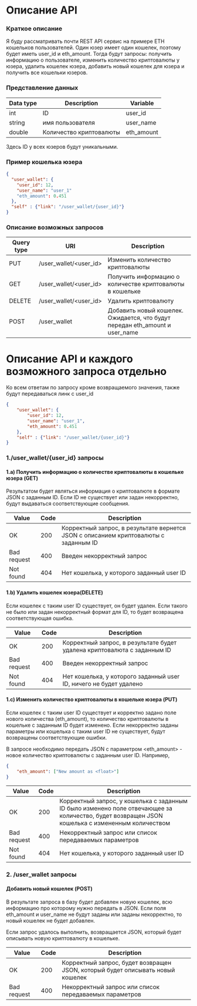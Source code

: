 # Описание API

### Краткое описание 

Я буду рассматривать почти REST API сервис на примере ETH кошельков пользователей. Один юзер имеет один кошелек, поэтому будет иметь user_id и eth_amount. Тогда будут запросы: получить информацию о пользователе, изменить количество криптовалюты у юзера, удалить кошелек юзера, добавить новый кошелек для юзера и получить все кошельки юзеров.

### Представление данных

| Data type | Description | Variable |
| ------ | ------ | ------ |
| int |ID | user_id |
|string| имя пользователя | user_name|
| double | Количество криптовалюты | eth_amount |

Здесь ID у всех юзеров будут уникальными. 

### Пример кошелька юзера

```json
{
  "user_wallet": {
    "user_id": 12,
    "user_name": "user_1"
    "eth_amount": 0.451
  },
  "self" : {"link": "/user_wallet/{user_id}"}
}
```

### Описание возможных запросов

| Query type | URI | Description |
| ------ | ------ | ------ |
|  PUT | /user_wallet/<user_id> | Изменить количество криптовалюты |
|  GET | /user_wallet/<user_id> | Получить информацию о количестве криптовалюты в кошельке |
|  DELETE | /user_wallet/<user_id> | Удалить криптовалюту |
|  POST | /user_wallet | Добавить новый кошелек. Ожидается, что будут передан eth_amount и user_name |

# Описание API и каждого возможного запроса отдельно 

Ко всем ответам по запросу кроме возвращаемого значения, также будут передаваться линк с user_id
```json
{
    "user_wallet": { 
        "user_id": 12,
        "user_name": "user_1",
        "eth_amount": 0.451
    },
    "self" : {"link": "/user_wallet/{user_id}"}
}
```

### 1./user_wallet/{user_id} запросы

#### 1.a) Получить информацию о количестве криптовалюты в кошельке юзера (GET)

Результатом будет являться информация о криптовалюте в формате JSON с заданным ID. Если ID не существует или задан некорректно, будут выдаваться соответствующие сообщения.

| Value | Code | Description |
| ------ | ------ | ------ |
|  OK | 200 | Корректный запрос, в результате вернется JSON с описанием криптовалюты с заданным ID |
|  Bad request | 400 | Введен некорректный запрос |
|  Not found | 404 | Нет кошелька, у которого заданный user ID |

#### 1.b) Удалить кошелек юзера(DELETE)

Если кошелек с таким user ID существует, он будет удален. Если такого не было или задан некорректный формат для ID, то будет возвращена соответствующая ошибка.

| Value | Code | Description |
| ------ | ------ | ------ |
|  OK | 200 | Корректный запрос, в результате будет удалена криптовалюта с заданным ID |
|  Bad request | 400 | Введен некорректный запрос |
|  Not found | 404 | Нет кошелька, у которого заданный user ID, ничего не будет удалено |

#### 1.c) Изменить количество криптовалюты в кошельке юзера (PUT)

Если кошелек с таким user ID существует и корректно задано поле нового количества (eth_amount), то количество криптовалюты в кошельке с заданным ID будет изменено. Если некорректно заданы параметры или кошелька с таким user ID не существует, будут возвращены соответствующие ошибки. 

В запросе необходимо передать JSON с параметром <eth_amount> - новое количество криптовалюты с заданным user ID. Например,

```json
{
    "eth_amount": ["New amount as <float>"]
}
```

| Value | Code | Description |
| ------ | ------ | ------ |
|  OK | 200 | Корректный запрос, у кошелька с заданным ID было изменено поле отвечающее за количество, будет возвращен JSON кошелька с измененным количеством|
|  Bad request | 400 | Некорректный запрос или список передаваемых параметров |
|  Not found | 404 | Нет кошелька, у которого заданный user ID |

### 2. /user_wallet запросы

#### Добавить новый кошелек (POST)

В результате запроса в базу будет добавлен новую кошелек, всю информацию про которому нужно передать в JSON. Если поля eth_amount и user_name не будут заданы или заданы некорректно, то новый кошелек не будет добавлен.

Если запрос удалось выполнить, возвращается JSON, который будет описывать новую криптовалюту в кошельке. 

| Value | Code | Description |
| ------ | ------ | ------ |
|  OK | 200 | Корректный запрос, будет возвращен JSON, который будет описывать новый кошелек |
|  Bad request | 400 | Некорректный запрос или список передаваемых параметров |

